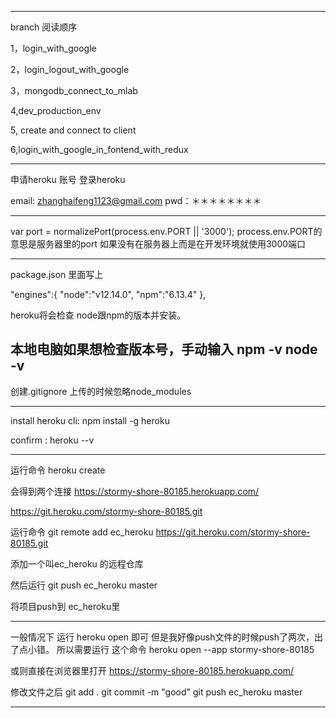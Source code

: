 -----------------------

branch 阅读顺序

1，login_with_google

2，login_logout_with_google

3，mongodb_connect_to_mlab

4,dev_production_env

5, create and connect to client

6,login_with_google_in_fontend_with_redux


---------------------------------

申请heroku 账号
登录heroku

email: zhanghaifeng1123@gmail.com
pwd：＊＊＊＊＊＊＊＊

------------------------------------------------------
var port = normalizePort(process.env.PORT || '3000');
process.env.PORT的意思是服务器里的port 
如果没有在服务器上而是在开发环境就使用3000端口

-------------------------------------------------------------

package.json 里面写上

"engines":{
    "node":"v12.14.0",
    "npm":"6.13.4"
},

heroku将会检查 node跟npm的版本并安装。


本地电脑如果想检查版本号，手动输入
npm -v
node -v
-----------------------------------------------------
创建.gitignore 上传的时候忽略node_modules


----------------------------------------------------
install heroku cli:   npm install -g heroku

confirm :             heroku --v

----------------------------------------------------
运行命令
heroku create 

会得到两个连接
https://stormy-shore-80185.herokuapp.com/ 

https://git.heroku.com/stormy-shore-80185.git

运行命令
git remote add ec_heroku https://git.heroku.com/stormy-shore-80185.git

添加一个叫ec_heroku 的远程仓库

然后运行
git push ec_heroku master

将项目push到 ec_heroku里


----------------------------------------
一般情况下 运行 heroku open 即可
但是我好像push文件的时候push了两次，出了点小错。
所以需要运行 这个命令
heroku open --app stormy-shore-80185

或则直接在浏览器里打开
https://stormy-shore-80185.herokuapp.com/ 


修改文件之后
git add .
git commit -m "good"
git push ec_heroku master

-----------------------------
